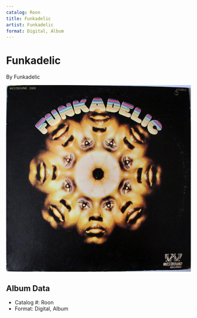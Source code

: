 ```yaml
---
catalog: Roon
title: Funkadelic
artist: Funkadelic
format: Digital, Album
---
```


# Funkadelic

By Funkadelic

![](../../assets/albumcovers/Funkadelic-Funkadelic.png)

## Album Data

- Catalog #: Roon
- Format: Digital, Album

